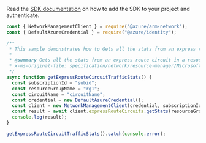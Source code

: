 Read the [SDK documentation](https://github.com/Azure/azure-sdk-for-js/blob/%40azure%2Farm-network_27.0.0/sdk/network/arm-network/README.md) on how to add the SDK to your project and authenticate.

```javascript
const { NetworkManagementClient } = require("@azure/arm-network");
const { DefaultAzureCredential } = require("@azure/identity");

/**
 * This sample demonstrates how to Gets all the stats from an express route circuit in a resource group.
 *
 * @summary Gets all the stats from an express route circuit in a resource group.
 * x-ms-original-file: specification/network/resource-manager/Microsoft.Network/stable/2021-05-01/examples/ExpressRouteCircuitStats.json
 */
async function getExpressRouteCircuitTrafficStats() {
  const subscriptionId = "subid";
  const resourceGroupName = "rg1";
  const circuitName = "circuitName";
  const credential = new DefaultAzureCredential();
  const client = new NetworkManagementClient(credential, subscriptionId);
  const result = await client.expressRouteCircuits.getStats(resourceGroupName, circuitName);
  console.log(result);
}

getExpressRouteCircuitTrafficStats().catch(console.error);
```
